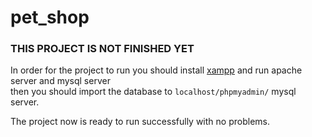 # pet_shop
### THIS PROJECT IS NOT FINISHED  YET
In order for the project to run you should install [xampp](https://www.apachefriends.org/download.html) and run apache server and mysql server <br>
then you should import the database to `localhost/phpmyadmin/` mysql server.

The project now is ready to run successfully with no  problems.
